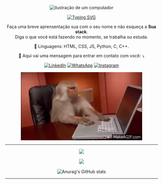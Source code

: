 
<p align="center">
<img src="https://raw.githubusercontent.com/MicaelliMedeiros/micaellimedeiros/master/image/computer-illustration.png" alt="ilustração de um computador" min-width="400px" max-width="400px" width="400px" align="center" justify="center">

<p align="center">
<a href="https://git.io/typing-svg"><img src="https://readme-typing-svg.demolab.com?font=Fira+Code&size=30&letterSpacing=2&duration=4000&pause=1000&color=3DC1F7&center=true&vCenter=true&random=true&width=435&lines=Hi!+im+Dig" alt="Typing SVG"  align="center" justify="center"/></a>
</p>

<p align="center"> 
  Faça uma breve aprensentação sua com o seu nome e não esqueça a <strong>Sua stack</strong>.<br>
  Diga o que você está fazendo no momento, se trabalha ou estuda.
</p>

<p align="center">
  🦄 Linguagens: HTML, CSS, JS, Python, C, C++.
</p>

<p align="center">
  💌 Aqui vai uma mensagem para entrar em contato com você: ⤵️
</p>

<p align="center">
  <a href="https://www.linkedin.com/in/diego-kaviski-33a418252/" target="_blank" rel="noopener" title="LinkedIn">
  <img src="https://img.shields.io/badge/-Linkedin-0e76a8?style=flat-square&logo=Linkedin&logoColor=white&link=LINK-DO-SEU-LINKEDIN" alt="LinkedIn"/></a>
  <a href="#" title="WhatsApp">
  <img src="https://img.shields.io/badge/-WhatsApp-25d366?style=flat-square&labelColor=25d366&logo=whatsapp&logoColor=white&link=API-DO-SEU-WHATSAPP" alt="WhatsApp"/></a>
  <a href="#" title="Instagram">
  <img src="https://img.shields.io/badge/-Instagram-DF0174?style=flat-square&labelColor=DF0174&logo=instagram&logoColor=white&link=LINK-DO-SEU-INSTAGRAM" alt="Instagram"/></a>
</p>


<p align="center"> 
<img src="https://github.com/DigKvs/DigKvs/blob/main/Assets/MACACO_no_computador.gif" alt="macaco no pc" min-width="400px" max-width="400px" width="400px" align="center" justify="center">
</p>


---
<div align="center">

![](https://github-readme-stats.vercel.app/api/top-langs/?username=digkvs&theme=material-palenight&hide_border=true&include_all_commits=false&count_private=false&layout=compact)


<div align="center">
  
![](https://github-readme-streak-stats.herokuapp.com/?user=digkvs&theme=material-palenight&hide_border=true)<br/>

</div>

<div align="center">
  
![Anurag's GitHub stats](https://github-readme-stats.vercel.app/api?username=anuraghazra\&show_icons=true\&theme=radical)

</div>



---
</p>

